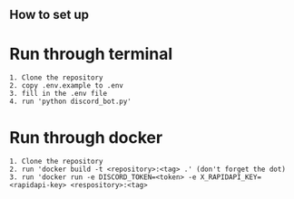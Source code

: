 ## How to set up
# Run through terminal
```
1. Clone the repository
2. copy .env.example to .env
3. fill in the .env file
4. run 'python discord_bot.py'
```
# Run through docker
```
1. Clone the repository
2. run 'docker build -t <repository>:<tag> .' (don't forget the dot)
3. run 'docker run -e DISCORD_TOKEN=<token> -e X_RAPIDAPI_KEY=<rapidapi-key> <respository>:<tag>
```